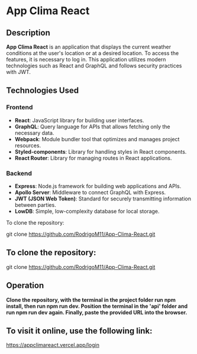 # App Clima React 

## Description

**App Clima React** is an application that displays the current weather conditions at the user's location or at a desired location. To access the features, it is necessary to log in. This application utilizes modern technologies such as React and GraphQL and follows security practices with JWT.

## Technologies Used

### Frontend

- **React**: JavaScript library for building user interfaces.
- **GraphQL**: Query language for APIs that allows fetching only the necessary data.
- **Webpack**: Module bundler tool that optimizes and manages project resources.
- **Styled-components**: Library for handling styles in React components.
- **React Router**: Library for managing routes in React applications.

### Backend 

- **Express**: Node.js framework for building web applications and APIs.
- **Apollo Server**: Middleware to connect GraphQL with Express.
- **JWT (JSON Web Token)**: Standard for securely transmitting information between parties.
- **LowDB**: Simple, low-complexity database for local storage.

To clone the repository:

git clone https://github.com/RodrigoM11/App-Clima-React.git

## To clone the repository:

git clone https://github.com/RodrigoM11/App-Clima-React.git


## Operation 

**Clone the repository, with the terminal in the project folder run npm install, then run npm run dev. Position the terminal in the 'api' folder and run npm run dev again. Finally, paste the provided URL into the browser.**

## To visit it online, use the following link:

https://appclimareact.vercel.app/login